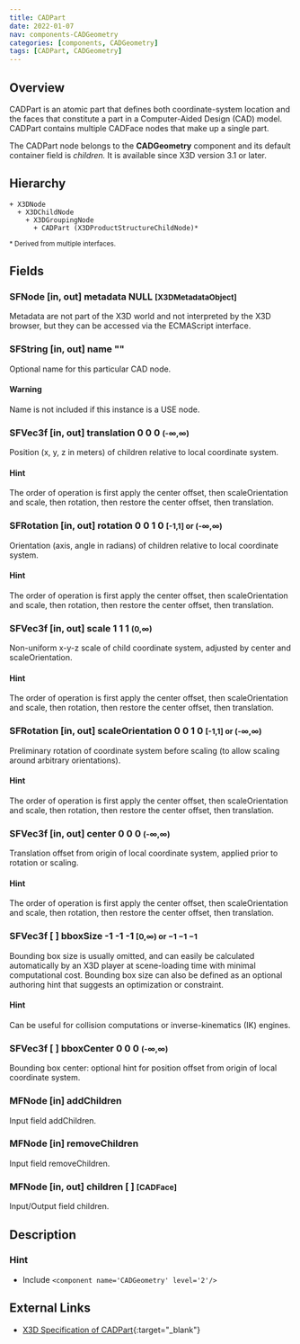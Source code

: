 ```yaml
---
title: CADPart
date: 2022-01-07
nav: components-CADGeometry
categories: [components, CADGeometry]
tags: [CADPart, CADGeometry]
---
```

<style>
.post h3 {
  word-spacing: 0.2em;
}
</style>

## Overview

CADPart is an atomic part that defines both coordinate-system location and the faces that constitute a part in a Computer-Aided Design (CAD) model. CADPart contains multiple CADFace nodes that make up a single part.

The CADPart node belongs to the **CADGeometry** component and its default container field is *children.* It is available since X3D version 3.1 or later.

## Hierarchy

```
+ X3DNode
  + X3DChildNode
    + X3DGroupingNode
      + CADPart (X3DProductStructureChildNode)*
```

<small>\* Derived from multiple interfaces.</small>

## Fields

### SFNode [in, out] **metadata** NULL <small>[X3DMetadataObject]</small>

Metadata are not part of the X3D world and not interpreted by the X3D browser, but they can be accessed via the ECMAScript interface.

### SFString [in, out] **name** ""

Optional name for this particular CAD node.

#### Warning

Name is not included if this instance is a USE node.

### SFVec3f [in, out] **translation** 0 0 0 <small>(-∞,∞)</small>

Position (x, y, z in meters) of children relative to local coordinate system.

#### Hint

The order of operation is first apply the center offset, then scaleOrientation and scale, then rotation, then restore the center offset, then translation.

### SFRotation [in, out] **rotation** 0 0 1 0 <small>[-1,1] or (-∞,∞)</small>

Orientation (axis, angle in radians) of children relative to local coordinate system.

#### Hint

The order of operation is first apply the center offset, then scaleOrientation and scale, then rotation, then restore the center offset, then translation.

### SFVec3f [in, out] **scale** 1 1 1 <small>(0,∞)</small>

Non-uniform x-y-z scale of child coordinate system, adjusted by center and scaleOrientation.

#### Hint

The order of operation is first apply the center offset, then scaleOrientation and scale, then rotation, then restore the center offset, then translation.

### SFRotation [in, out] **scaleOrientation** 0 0 1 0 <small>[-1,1] or (-∞,∞)</small>

Preliminary rotation of coordinate system before scaling (to allow scaling around arbitrary orientations).

#### Hint

The order of operation is first apply the center offset, then scaleOrientation and scale, then rotation, then restore the center offset, then translation.

### SFVec3f [in, out] **center** 0 0 0 <small>(-∞,∞)</small>

Translation offset from origin of local coordinate system, applied prior to rotation or scaling.

#### Hint

The order of operation is first apply the center offset, then scaleOrientation and scale, then rotation, then restore the center offset, then translation.

### SFVec3f [ ] **bboxSize** -1 -1 -1 <small>[0,∞) or −1 −1 −1</small>

Bounding box size is usually omitted, and can easily be calculated automatically by an X3D player at scene-loading time with minimal computational cost. Bounding box size can also be defined as an optional authoring hint that suggests an optimization or constraint.

#### Hint

Can be useful for collision computations or inverse-kinematics (IK) engines.

### SFVec3f [ ] **bboxCenter** 0 0 0 <small>(-∞,∞)</small>

Bounding box center: optional hint for position offset from origin of local coordinate system.

### MFNode [in] **addChildren**

Input field addChildren.

### MFNode [in] **removeChildren**

Input field removeChildren.

### MFNode [in, out] **children** [ ] <small>[CADFace]</small>

Input/Output field children.

## Description

### Hint

- Include `<component name='CADGeometry' level='2'/>`

## External Links

- [X3D Specification of CADPart](https://www.web3d.org/documents/specifications/19775-1/V4.0/Part01/components/CADGeometry.html#CADPart){:target="_blank"}
